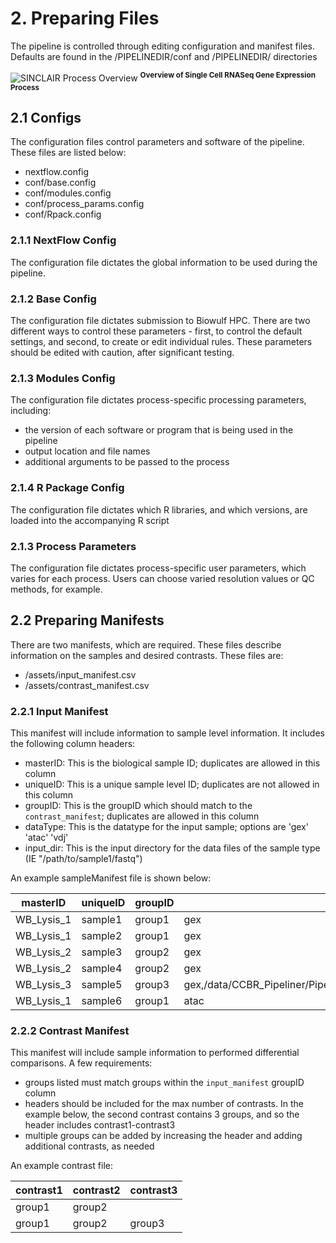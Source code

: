 # 2. Preparing Files
The pipeline is controlled through editing configuration and manifest files. Defaults are found in the /PIPELINEDIR/conf and /PIPELINEDIR/ directories

![SINCLAIR Process Overview](https://https://github.com/CCBR/SINCLAIR/blob/dev/resources/img/scRNA.jpeg?raw=true) <sup>**Overview of Single Cell RNASeq Gene Expression Process**</sup>

## 2.1 Configs
The configuration files control parameters and software of the pipeline. These files are listed below:

- nextflow.config
- conf/base.config
- conf/modules.config
- conf/process_params.config
- conf/Rpack.config

### 2.1.1 NextFlow Config
The configuration file dictates the global information to be used during the pipeline. 

### 2.1.2 Base Config
The configuration file dictates submission to Biowulf HPC. There are two different ways to control these parameters - first, to control the default settings, and second, to create or edit individual rules. These parameters should be edited with caution, after significant testing.

### 2.1.3 Modules Config
The configuration file dictates process-specific processing parameters, including:

- the version of each software or program that is being used in the pipeline
- output location and file names
- additional arguments to be passed to the process

### 2.1.4 R Package Config
The configuration file dictates which R libraries, and which versions, are loaded into the accompanying R script

### 2.1.3 Process Parameters
The configuration file dictates process-specific user parameters, which varies for each process. Users can choose varied resolution values or QC methods, for example.

## 2.2 Preparing Manifests
There are two manifests, which are required. These files describe information on the samples and desired contrasts. These files are:

- /assets/input_manifest.csv
- /assets/contrast_manifest.csv

### 2.2.1 Input Manifest
This manifest will include information to sample level information. It includes the following column headers:

- masterID: This is the biological sample ID; duplicates are allowed in this column
- uniqueID: This is a unique sample level ID; duplicates are not allowed in this column
- groupID: This is the groupID which should match to the `contrast_manifest`; duplicates are allowed in this column
- dataType: This is the datatype for the input sample; options are 'gex' 'atac' 'vdj'
- input_dir: This is the input directory for the data files of the sample type (IE "/path/to/sample1/fastq")

An example sampleManifest file is shown below:

| masterID | uniqueID | groupID | dataType | input_dir |
| --- |--- |--- |--- |--- |
| WB_Lysis_1 | sample1 | group1 | gex | /data/CCBR_Pipeliner/Pipelines/TechDev_scRNASeq_Dev2023/test_dir/| WB_Lysis_Granulocytes_3p_Introns_8kCells_fastqs/sample1
| WB_Lysis_1 | sample2 | group1 | gex | /data/CCBR_Pipeliner/Pipelines/TechDev_scRNASeq_Dev2023/test_dir/| WB_Lysis_Granulocytes_3p_Introns_8kCells_fastqs/sample2
| WB_Lysis_2 | sample3 | group2 | gex | /data/CCBR_Pipeliner/Pipelines/TechDev_scRNASeq_Dev2023/test_dir/| WB_Lysis_Granulocytes_3p_Introns_8kCells_fastqs/sample3
| WB_Lysis_2 | sample4 | group2 | gex | /data/CCBR_Pipeliner/Pipelines/TechDev_scRNASeq_Dev2023/test_dir/| WB_Lysis_Granulocytes_3p_Introns_8kCells_fastqs/sample4
| WB_Lysis_3 | sample5 | group3 | gex,/data/CCBR_Pipeliner/Pipelines/TechDev_scRNASeq_Dev2023/test_dir/| WB_Lysis_Granulocytes_3p_Introns_8kCells_fastqs/sample5
| WB_Lysis_1 | sample6 | group1 | atac | /data/CCBR_Pipeliner/Pipelines/TechDev_scRNASeq_Dev2023/test_dir/| WB_Lysis_Granulocytes_3p_Introns_8kCells_fastqs/sample1

### 2.2.2 Contrast Manifest
This manifest will include sample information to performed differential comparisons. A few requirements:

- groups listed must match groups within the `input_manifest` groupID column
- headers should be included for the max number of contrasts. In the example below, the second contrast contains 3 groups, and so the header includes contrast1-contrast3
- multiple groups can be added by increasing the header and adding additional contrasts, as needed

An example contrast file:

| contrast1 | contrast2 | contrast3
| --- | --- |--- |
| group1 | group2
| group1 | group2 | group3